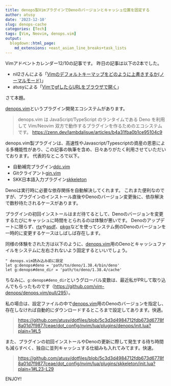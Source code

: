 ```yaml
---
title: denops製VimプラグインでDenoのバージョンとキャッシュ位置を固定する
author: atusy
date: '2023-12-10'
slug: denops-cache
categories: [Tech]
tags: [Vim, Neovim, denops.vim]
output:
  blogdown::html_page:
    md_extensions: +east_asian_line_breaks+task_lists
---
```


Vimアドベントカレンダー12/10の記事です。
昨日の記事は以下の2本でした。

-   nil2さんによる「[Vimのデフォルトキーマップをどのように上書きするか(ノーマルモード)](https://zenn.dev/nil2/articles/802f115673b9ba)」
-   atusyによる「[VimでgfしたらURLをブラウザで開く](https://blog.atusy.net/2023/12/09/gf-open-url/)」

さて本題。

[denops.vim](https://github.com/vim-denops/denops.vim)というプラグイン開発エコシステムがあります。

> denops.vim は JavaScript/TypeScript のランタイムである Deno を利用して Vim/Neovim 双方で動作するプラグインを作るためのエコシステムです。
> https://zenn.dev/lambdalisue/articles/b4a31fba0b1ce95104c9

denops.vim製プラグインは、高速性やJavascript/Typescriptの資産の恩恵による多機能性があり、この記事の執筆を含め、日々ありがたく利用させていただいております。
代表的なところで以下。

-   自動補完プラグイン[ddc.vim](https://github.com/Shougo/ddc.vim)
-   Gitクライアント[gin.vim](https://github.com/lambdalisue/gin.vim)
-   SKK日本語入力プラグイン[skkeleton](https://github.com/vim-skk/skkeleton)

Denoは実行時に必要な依存関係を自動解決してくれます。
これまた便利なのですが、プラグインのインストール直後やDenoのバージョン変更後に、依存解決で数秒待たされるケースがあります。

プラグインの初回インストールはまだ待てるとして、Denoのバージョンを変更するたびにキャッシュに時間をとられるのは体験が悪いです。
Denoのアップデートに限らず、[rtx](https://github.com/jdx/rtx)や[asdf](asdf-vm.com/)、[pkgx](https://pkgx.sh)などを使ってシステム側のDenoのバージョンを一時的に変更するケースはしばしば存在します。

同様の体験をされた方は以下のように、[denops.vim](https://github.com/vim-denops/denops.vim)用のDenoとキャッシュファイルをシステムに左右されないよう固定するといいでしょう。

``` vim
" denops.vim読み込み前に設定
let g:denops#deno = 'path/to/deno/1.38.4/bin/deno'
let g:denops#deno_dir = 'path/to/deno/1.38.4/cache'
```

ちなみに、`g:denops#deno_dir`というグローバル変数は、最近私がPRして取り込んでもらったものです（<https://github.com/vim-denops/denops.vim/pull/295>）。

私の場合は、設定ファイルの中で[denops.vim](https://github.com/vim-denops/denops.vim)用のDenoのバージョンを指定し、存在しなければ自動的にダウンロードするところまで設定してあります。快適。

> https://github.com/atusy/dotfiles/blob/5c3d3d4984712fdb673d6778f8a01d7f9877ceae/dot_config/nvim/lua/plugins/denops/init.lua?plain=1#L5

また、プラグインの初回インストールやDenoの更新に際して発生する待ち時間も減らすべく、独自に並列キャッシュする仕組みも入れてみてます。快速。

> https://github.com/atusy/dotfiles/blob/5c3d3d4984712fdb673d6778f8a01d7f9877ceae/dot_config/nvim/lua/plugins/skkeleton/init.lua?plain=1#L23-L29

ENJOY!
